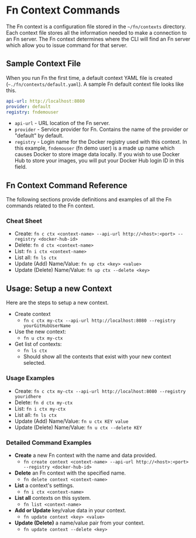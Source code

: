 # Fn Context Commands
The Fn context is a configuration file stored in the `~/fn/contexts` directory. Each context file stores all the information needed to make a connection to an Fn server. The Fn context determines where the CLI will find an Fn server which allow you to issue command for that server.


## Sample Context File
When you run Fn the first time, a default context YAML file is created (`~./fn/contexts/default.yaml`). A sample Fn default context file looks like this.

```yaml
api-url: http://localhost:8080
provider: default
registry: fndemouser
```

* `api-url` - URL location of the Fn server.
* `provider` - Service provider for Fn. Contains the name of the provider or "default" by default.
* `registry` - Login name for the Docker registry used with this context. In this example, `fndemouser` (fn demo user) is a made up name which causes Docker to store image data locally. If you wish to use Docker Hub to store your images, you will put your Docker Hub login ID in this field.

## Fn Context Command Reference
The following sections provide definitions and examples of all the Fn commands related to the Fn context.

### Cheat Sheet
* Create: `fn c ctx <context-name> --api-url http://<host>:<port> --registry <docker-hub-id>`
* Delete: `fn d ctx <context-name>`
* List: `fn i ctx <context-name>`
* List all: `fn ls ctx`
* Update (Add) Name/Value: `fn up ctx <key> <value>`
* Update (Delete) Name/Value: `fn up ctx --delete <key>`


## Usage: Setup a new Context
Here are the steps to setup a new context.
* Create context
    * `fn c ctx my-ctx --api-url http://localhost:8080 --registry yourGitHubUserName`
* Use the new context:
    * `fn u ctx my-ctx`
* Get list of contexts:
    * `fn ls ctx`
    * Should show all the contexts that exist with your new context selected.


### Usage Examples
* Create: `fn c ctx my-ctx --api-url http://localhost:8080 --registry youridhere`
* Delete: `fn d ctx my-ctx`
* List: `fn i ctx my-ctx`
* List all: `fn ls ctx`
* Update (Add) Name/Value: `fn u ctx KEY value`
* Update (Delete) Name/Value: `fn u ctx --delete KEY`



### Detailed Command Examples
* **Create** a new Fn context with the name and data provided.
    * `fn create context <context-name> --api-url http://<host>:<port> --registry <docker-hub-id>`
* **Delete** an Fn context with the specified name.
    * `fn delete context <context-name>`
* **List** a context's settings.
    * `fn i ctx <context-name>`
* **List all** contexts on this system.
    * `fn list <context-name>`
* **Add or Update** key/value data in your context.
    * `fn update context <key> <value>`
* **Update (Delete)** a name/value pair from your context.
    * `fn update context --delete <key>`
